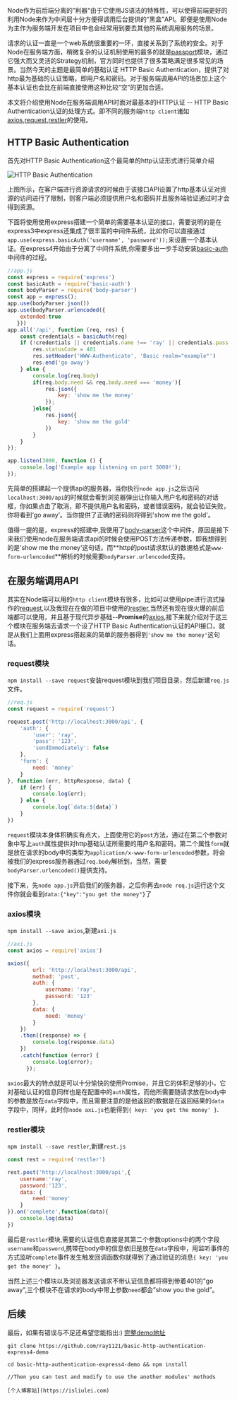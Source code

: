 Node作为前后端分离的”利器“由于它使用JS语法的特殊性，可以使得前端更好的利用Node来作为中间层十分方便得调用后台提供的“黑盒”API。即便是使用Node为主作为服务端开发在项目中也会经常用到要去其他的系统调用服务的场景。

请求的认证一直是一个web系统很重要的一环，直接关系到了系统的安全。对于Node在服务端方面，稍微复杂的认证机制使用的最多的就是[passport](https://www.npmjs.com/package/passport)模块，通过它强大而又灵活的Strategy机制，官方同时也提供了很多策略满足很多常见的场景。当然今天的主题是最简单的基础认证 HTTP Basic Authentication，提供了对http最为基础的认证策略，即用户名和密码。对于服务端调用API的场景加上这个基本认证也会比在前端直接使用这种比较“空”的更加合适。

本文将介绍使用Node在服务端调用API时面对最基本的HTTP认证 -- HTTP Basic Authentication认证的处理方式。即不同的服务端`http client`诸如[axios](https://www.npmjs.com/package/axios),[request](https://www.npmjs.com/package/request),[restler](https://www.npmjs.com/package/restler)的使用。

## HTTP Basic Authentication

首先对HTTP Basic Authentication这个最简单的http认证形式进行简单介绍

![HTTP Basic Authentication](https://user-images.githubusercontent.com/22891804/35735459-ccbcd13a-085f-11e8-9a6d-16924a934312.jpg)

上图所示，在客户端进行资源请求的时候由于该接口API设置了http基本认证对资源的访问进行了限制，则客户端必须提供用户名和密码并且服务端验证通过时才会得到资源。

下面将使用使用express搭建一个简单的需要基本认证的接口，需要说明的是在express3中express还集成了很丰富的中间件系统，比如你可以直接通过`app.use(express.basicAuth('username', 'password'));`来设置一个基本认证。在express4开始由于分离了中间件系统,你需要多出一步手动安装[basic-auth](https://www.npmjs.com/package/basic-auth)中间件的过程。

```js
//app.js
const express = require('express')
const basicAuth = require('basic-auth')
const bodyParser = require('body-parser')
const app = express();
app.use(bodyParser.json())
app.use(bodyParser.urlencoded({
    extended:true
   }))
app.all('/api', function (req, res) {
    const credentials = basicAuth(req)
    if (!credentials || credentials.name !== 'ray' || credentials.pass !== '123') {
        res.statusCode = 401
        res.setHeader('WWW-Authenticate', 'Basic realm="example"')
        res.end('go away')
    } else {
        console.log(req.body)
        if(req.body.need && req.body.need === 'money'){
            res.json({
                key: 'show me the money'
            });
        }else{
            res.json({
                key: 'show me the gold'
            })  
        }            
    }
});

app.listen(3000, function () {
    console.log('Example app listening on port 3000!');
});
```
先简单的搭建起一个提供api的服务器，当你执行`node app.js`之后访问`localhost:3000/api`的时候就会看到浏览器弹出让你输入用户名和密码的对话框，你如果点击了取消，即不提供用户名和密码，或者错误密码，就会验证失败，你将看到‘go away’。当你提供了正确的密码则将得到'show me the gold'。

值得一提的是，express的搭建中,我使用了[body-parser](https://www.npmjs.com/package/body-parser)这个中间件，原因是接下来我们使用node在服务端请求api的时候会使用POST方法传递参数，即我想得到的是'show me the money'这句话。而**http的post请求默认的数据格式是`www-form-urlencoded`**解析的时候需要`bodyParser.urlencoded`支持。

## 在服务端调用API

其实在Node端可以用的`http client`模块有很多，比如可以使用pipe进行流式操作的[request](https://www.npmjs.com/package/request),以及我现在在做的项目中使用的[restler](https://www.npmjs.com/package/restler),当然还有现在很火爆的前后端都可以使用，并且基于现代异步基础--**Promise**的[axios](https://www.npmjs.com/package/axios),接下来就介绍对于这三个模块在服务端去请求一个设了HTTP Basic Authentication认证的API接口，就是从我们上面用express搭起来的简单的服务器得到`'show me the money'`这句话。

### request模块

`npm install --save request`安装request模块到我们项目目录，然后新建`req.js`文件。

```js
//req.js
const request = require('request')

request.post('http://localhost:3000/api', {
    'auth': {
        'user': 'ray',
        'pass': '123',
        'sendImmediately': false
    },
    'form': {
        need: 'money'
    }
}, function (err, httpResponse, data) {
    if (err) {
        console.log(err);
    } else {
        console.log(`data:${data}`)
    }
})
```
`request`模块本身体积确实有点大，上面使用它的`post`方法，通过在第二个参数对象中写上`auth`属性提供对http基础认证所需要的用户名和密码，第二个属性`form`就是放在请求的body中的类型为`application/x-www-form-urlencoded`参数，将会被我们的express服务器通过`req.body`解析到，当然，需要`bodyParser.urlencoded()`提供支持。

接下来，先`node app.js`开启我们的服务器，之后你再去`node req.js`运行这个文件你就会看到`data:{"key":"you get the money"}`了

### axios模块

`npm install --save axios`,新建`axi.js`

```js
//axi.js
const axios = require('axios')

axios({
        url: 'http://localhost:3000/api',
        method: 'post',
        auth: {
            username: 'ray',
            password: '123'
        },
        data: {
            need: 'money'
        }
    })
    .then((response) => {
        console.log(response.data)
    })
    .catch(function (error) {
        console.log(error);
      });
```
`axios`最大的特点就是可以十分愉快的使用Promise，并且它的体积足够的小，它对基础认证的信息同样也是在配置中的`auth`属性，而他所需要随请求放在body中的参数是放在`data`字段中，而且需要注意的是他返回的数据是在返回结果的`data`字段中，同样，此时你`node axi.js`也能得到`{ key: 'you get the money' }`.

### restler模块

`npm install --save restler`,新建`rest.js`

```js
const rest = require('restler')

rest.post('http://localhost:3000/api',{
    username:'ray',
    password:'123',
    data: {
        need:'money'
    }
}).on('complete',function(data){
    console.log(data)
})
```
最后是`restler`模块,需要的认证信息直接是其第二个参数options中的两个字段`username`和`password`,携带在body中的信息依旧是放在`data`字段中，用监听事件的方式监听`complete`事件发生触发回调函数你就得到了通过验证的消息`{ key: 'you get the money' }`。

当然上述三个模块以及浏览器发送请求不带认证信息都将得到带着401的"go away",三个模块不在请求的body中带上参数`need`都会”show you the gold”。

## 后续

最后，如果有错误与不足还希望您能指出:)
[完整demo地址](https://github.com/ray1121/basic-http-authentication-express4-demo)
```
git clone https://github.com/ray1121/basic-http-authentication-express4-demo

cd basic-http-authentication-express4-demo && npm install 

//Then you can test and modify to use the another modules' methods

[个人博客站](https://isliulei.com)